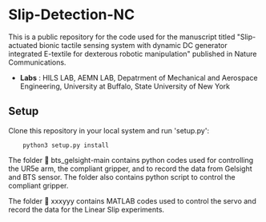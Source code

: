 # Slip-Detection-NC
This is a public repository for the code used for the manuscript titled "Slip-actuated bionic tactile sensing system with dynamic DC generator integrated E-textile for dexterous robotic manipulation" published in Nature Communications.

- **Labs** :  HILS LAB, AEMN LAB, Depatrment of Mechanical and Aerospace Engineering, University at Buffalo, State University of New York



## Setup

Clone this repository in your local system and run 'setup.py':

```
    python3 setup.py install
```



The folder 📁 bts_gelsight-main contains python codes used for controlling the UR5e arm, the compliant gripper, and to record the data from Gelsight and BTS sensor.
The folder also contains python script to control the compliant gripper.


The folder 📁 xxxyyy contains MATLAB codes used to control the servo and record the data for the Linear Slip experiments.


